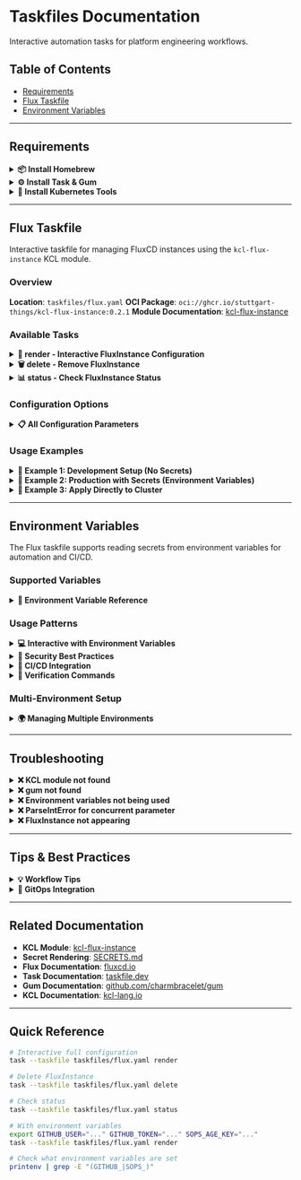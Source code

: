 # Taskfiles Documentation

Interactive automation tasks for platform engineering workflows.

## Table of Contents

- [Requirements](#requirements)
- [Flux Taskfile](#flux-taskfile)
- [Environment Variables](#environment-variables)

---

## Requirements

<details><summary><b>📦 Install Homebrew</b></summary>

```bash
NONINTERACTIVE=1
/bin/bash -c "$(curl -fsSL https://raw.githubusercontent.com/Homebrew/install/HEAD/install.sh)"

echo >> ${HOME}/.bashrc
echo 'eval "$(/home/linuxbrew/.linuxbrew/bin/brew shellenv)"' >> ${HOME}/.bashrc
eval "$(/home/linuxbrew/.linuxbrew/bin/brew shellenv)"
```

</details>

<details><summary><b>⚙️ Install Task & Gum</b></summary>

```bash
brew install go-task/tap/go-task gum
```

**Alternative installations:**

```bash
# Task
sh -c "$(curl --location https://taskfile.dev/install.sh)" -- -d -b /usr/local/bin

# Gum
go install github.com/charmbracelet/gum@latest
```

</details>

<details><summary><b>🔧 Install Kubernetes Tools</b></summary>

```bash
brew install cilium-cli k9s kubectl helm helmfile
```

**Or individually:**

```bash
# kubectl
curl -LO "https://dl.k8s.io/release/$(curl -L -s https://dl.k8s.io/release/stable.txt)/bin/linux/amd64/kubectl"
chmod +x kubectl && sudo mv kubectl /usr/local/bin/

# helm
curl https://raw.githubusercontent.com/helm/helm/main/scripts/get-helm-3 | bash

# KCL
curl -fsSL https://kcl-lang.io/script/install-cli.sh | bash
```

</details>

---

## Flux Taskfile

Interactive taskfile for managing FluxCD instances using the `kcl-flux-instance` KCL module.

### Overview

**Location**: `taskfiles/flux.yaml`
**OCI Package**: `oci://ghcr.io/stuttgart-things/kcl-flux-instance:0.2.1`
**Module Documentation**: [kcl-flux-instance](https://github.com/stuttgart-things/kcl/tree/main/kcl-flux-instance)

### Available Tasks

<details><summary><b>🚀 render - Interactive FluxInstance Configuration</b></summary>

Render FluxInstance Custom Resource with full interactive configuration.

```bash
task --taskfile taskfiles/flux.yaml render
```

**Features:**
- Secret rendering option (Git credentials + SOPS key)
- Environment variable support (`GITHUB_USER`, `GITHUB_TOKEN`, `SOPS_AGE_KEY`)
- Interactive prompts for all configuration options
- Configuration summary before rendering
- Preview rendered YAML
- Choose: Apply to cluster, Save to file, or Cancel

**Workflow:**
1. **Namespace** configuration
2. **Secret Rendering** (optional)
   - Git authentication secret (username/password)
   - SOPS decryption secret (AGE key)
3. **SOPS Configuration**
4. **Distribution Settings** (Flux version)
5. **Git Sync Configuration** (repository, branch, path)
6. **Performance Settings** (concurrent, requeue)
7. **Cluster Settings** (multitenant, network policy)
8. **Reconciliation Settings** (interval, timeout)
9. **Summary & Confirmation**
10. **Preview YAML**
11. **Action**: Apply to cluster or Save to file

**Output:**
- Default file: `/tmp/${CLUSTER_NAME}-flux-instance.yaml`
- Clean YAML with proper document separators (`---`)

</details>

<details><summary><b>🗑️ delete - Remove FluxInstance</b></summary>

Delete FluxInstance from cluster.

```bash
task --taskfile taskfiles/flux.yaml delete
```

**Workflow:**
1. Select kubeconfig from `~/.kube/`
2. List all FluxInstances across namespaces
3. Select namespace
4. Select FluxInstance to delete
5. Confirm deletion with warning
6. Delete resource

</details>

<details><summary><b>📊 status - Check FluxInstance Status</b></summary>

Check FluxInstance status in cluster.

```bash
task --taskfile taskfiles/flux.yaml status
```

**Shows:**
- All FluxInstances across namespaces
- Flux pods in flux-system namespace
- Optional: Detailed description of selected FluxInstance

</details>

### Configuration Options

<details><summary><b>📋 All Configuration Parameters</b></summary>

| Parameter | Default | Description |
|-----------|---------|-------------|
| `name` | `flux` | FluxInstance name (fixed) |
| `namespace` | `flux-system` | Target namespace |
| `version` | `2.4` | Flux version |
| `registry` | `ghcr.io/fluxcd` | Container registry (fixed) |
| `gitUrl` | - | Git repository URL (required) |
| `gitRef` | `refs/heads/main` | Git branch/tag |
| `gitPath` | `clusters/${CLUSTER_NAME}` | Path in repository |
| `gitPullSecret` | `git-token-auth` | Secret for Git auth |
| `renderSecrets` | `false` | Render Kubernetes Secrets |
| `gitUsername` | `$GITHUB_USER` | Git username (if renderSecrets=true) |
| `gitPassword` | `$GITHUB_TOKEN` | Git password/token (if renderSecrets=true) |
| `sopsEnabled` | `true` | Enable SOPS decryption |
| `sopsSecretName` | `sops-age` | SOPS secret name |
| `sopsAgeKey` | `$SOPS_AGE_KEY` | SOPS AGE key (if renderSecrets=true) |
| `concurrent` | `10` | Concurrent reconciliations |
| `requeueDependency` | `5s` | Requeue interval |
| `multitenant` | `false` | Multitenant mode |
| `networkPolicy` | `true` | Enable NetworkPolicy |
| `domain` | `cluster.local` | Cluster domain |
| `reconcileEvery` | `1h` | Reconciliation interval |
| `reconcileTimeout` | `5m` | Reconciliation timeout |

</details>

### Usage Examples

<details><summary><b>🔹 Example 1: Development Setup (No Secrets)</b></summary>

```bash
task --taskfile taskfiles/flux.yaml render
```

**Configuration:**
- Render Secrets: `false`
- Cluster: `dev-k8s`
- Git URL: `https://github.com/my-org/dev-configs.git`
- Git Path: `clusters/dev-k8s`
- SOPS: `false`
- NetworkPolicy: `false`

**Output:** `/tmp/dev-k8s-flux-instance.yaml`

```yaml
apiVersion: fluxcd.controlplane.io/v1
kind: FluxInstance
metadata:
  name: flux
  namespace: flux-system
spec:
  # ... configuration
```

</details>

<details><summary><b>🔹 Example 2: Production with Secrets (Environment Variables)</b></summary>

**Setup:**
```bash
# Set environment variables
export GITHUB_USER="patrick-hermann-sva"
export GITHUB_TOKEN="ghp_..."
export SOPS_AGE_KEY="AGE-SECRET-KEY-1..."

# Run taskfile
task --taskfile taskfiles/flux.yaml render
```

**Configuration:**
- Render Secrets: `true` ← Automatically uses env vars!
- Cluster: `production`
- Git URL: `https://github.com/my-org/infrastructure.git`
- Git Path: `clusters/production`
- SOPS: `true`
- Concurrent: `20`

**Output:** `/tmp/production-flux-instance.yaml`

```yaml
apiVersion: fluxcd.controlplane.io/v1
kind: FluxInstance
# ...
---
apiVersion: v1
kind: Secret
metadata:
  name: git-token-auth
  namespace: flux-system
stringData:
  username: patrick-hermann-sva
  password: ghp_...
---
apiVersion: v1
kind: Secret
metadata:
  name: sops-age
  namespace: flux-system
stringData:
  age.agekey: AGE-SECRET-KEY-1...
```

**Apply:**
```bash
kubectl apply -f /tmp/production-flux-instance.yaml
```

</details>

<details><summary><b>🔹 Example 3: Apply Directly to Cluster</b></summary>

```bash
task --taskfile taskfiles/flux.yaml render
```

**Workflow:**
1. Configure FluxInstance interactively
2. Preview YAML
3. Choose: **"Apply to cluster"**
4. Select kubeconfig
5. Confirm namespace creation (if needed)
6. Apply resources
7. Check FluxInstance status

</details>

---

## Environment Variables

The Flux taskfile supports reading secrets from environment variables for automation and CI/CD.

### Supported Variables

<details><summary><b>🔑 Environment Variable Reference</b></summary>

| Variable | Purpose | Used For |
|----------|---------|----------|
| `GITHUB_USER` | Git username | Default for Git authentication username |
| `GITHUB_TOKEN` | Git personal access token | Auto-fills Git password/token (no prompt) |
| `SOPS_AGE_KEY` | SOPS AGE private key | Auto-fills SOPS decryption key (no prompt) |

**Detection:**
The taskfile automatically detects and displays checkmarks for available environment variables:

```
✓ Found GITHUB_USER environment variable
✓ Found GITHUB_TOKEN environment variable
✓ Found SOPS_AGE_KEY environment variable
```

</details>

### Usage Patterns

<details><summary><b>💻 Interactive with Environment Variables</b></summary>

```bash
# Set environment variables
export GITHUB_USER="patrick-hermann-sva"
export GITHUB_TOKEN="ghp_..."
export SOPS_AGE_KEY="AGE-SECRET-KEY-1..."

# Run interactive taskfile
task --taskfile taskfiles/flux.yaml render
```

**What happens:**
1. ✓ Shows checkmarks for detected variables
2. ✓ Uses `GITHUB_USER` as default for username prompt
3. ✓ Automatically uses `GITHUB_TOKEN` (no password prompt!)
4. ✓ Automatically uses `SOPS_AGE_KEY` (no key prompt!)

</details>

<details><summary><b>🔐 Security Best Practices</b></summary>

### 1. Never Commit Secrets

```bash
# ❌ DON'T DO THIS
export GITHUB_TOKEN="ghp_RealTokenHere123"
git add .env

# ✅ DO THIS
echo ".env" >> .gitignore
echo "*.secret" >> .gitignore
```

### 2. Use Secure File Storage

```bash
# Store in secure file
cat > ~/.secrets/flux-env << 'EOF'
export GITHUB_USER="patrick-hermann-sva"
export GITHUB_TOKEN="ghp_DevToken123"
export SOPS_AGE_KEY="AGE-SECRET-KEY-1DEV..."
EOF

chmod 600 ~/.secrets/flux-env

# Load when needed
source ~/.secrets/flux-env

# Run taskfile
task --taskfile taskfiles/flux.yaml render
```

### 3. Temporary Secrets (Not in History)

```bash
# Set secrets only for current command
GITHUB_TOKEN="ghp_..." SOPS_AGE_KEY="AGE-..." task --taskfile taskfiles/flux.yaml render
```

### 4. Use Secret Management Tools

```bash
# Load from Vault
export GITHUB_TOKEN=$(vault kv get -field=token secret/flux/github)
export SOPS_AGE_KEY=$(vault kv get -field=key secret/flux/sops)

# Or from encrypted file with SOPS
export GITHUB_TOKEN=$(sops -d secrets.yaml | yq e '.github.token' -)
export SOPS_AGE_KEY=$(sops -d secrets.yaml | yq e '.sops.key' -)
```

</details>

<details><summary><b>🤖 CI/CD Integration</b></summary>

### GitHub Actions

```yaml
name: Deploy Flux
on:
  push:
    branches: [main]

jobs:
  deploy:
    runs-on: ubuntu-latest
    steps:
      - uses: actions/checkout@v4

      - name: Setup environment
        run: |
          echo "GITHUB_USER=${{ secrets.FLUX_GIT_USER }}" >> $GITHUB_ENV
          echo "GITHUB_TOKEN=${{ secrets.FLUX_GIT_TOKEN }}" >> $GITHUB_ENV
          echo "SOPS_AGE_KEY=${{ secrets.FLUX_SOPS_KEY }}" >> $GITHUB_ENV

      - name: Install dependencies
        run: |
          curl -sL https://taskfile.dev/install.sh | sh
          brew install gum kcl kubectl

      - name: Deploy Flux
        run: |
          task --taskfile taskfiles/flux.yaml render
```

### GitLab CI

```yaml
deploy-flux:
  stage: deploy
  variables:
    GITHUB_USER: $FLUX_GIT_USER
    GITHUB_TOKEN: $FLUX_GIT_TOKEN
    SOPS_AGE_KEY: $FLUX_SOPS_KEY
  script:
    - task --taskfile taskfiles/flux.yaml render
```

</details>

<details><summary><b>🧪 Verification Commands</b></summary>

```bash
# Check all GITHUB variables
printenv | grep GITHUB_

# Check SOPS variable
printenv | grep SOPS_

# Check if variables are set (without showing values)
[ -n "$GITHUB_USER" ] && echo "✓ GITHUB_USER is set" || echo "✗ GITHUB_USER not set"
[ -n "$GITHUB_TOKEN" ] && echo "✓ GITHUB_TOKEN is set" || echo "✗ GITHUB_TOKEN not set"
[ -n "$SOPS_AGE_KEY" ] && echo "✓ SOPS_AGE_KEY is set" || echo "✗ SOPS_AGE_KEY not set"
```

</details>

### Multi-Environment Setup

<details><summary><b>🌍 Managing Multiple Environments</b></summary>

```bash
# ~/.secrets/flux-dev.env
export GITHUB_USER="dev-bot"
export GITHUB_TOKEN="ghp_DevToken"
export SOPS_AGE_KEY="AGE-SECRET-KEY-1DEV..."

# ~/.secrets/flux-staging.env
export GITHUB_USER="staging-bot"
export GITHUB_TOKEN="ghp_StagingToken"
export SOPS_AGE_KEY="AGE-SECRET-KEY-1STAGING..."

# ~/.secrets/flux-prod.env
export GITHUB_USER="prod-bot"
export GITHUB_TOKEN="ghp_ProdToken"
export SOPS_AGE_KEY="AGE-SECRET-KEY-1PROD..."

# Use based on environment
source ~/.secrets/flux-${ENVIRONMENT}.env
task --taskfile taskfiles/flux.yaml render
```

**Example:**
```bash
# Deploy to development
ENVIRONMENT=dev source ~/.secrets/flux-${ENVIRONMENT}.env
task --taskfile taskfiles/flux.yaml render

# Deploy to production
ENVIRONMENT=prod source ~/.secrets/flux-${ENVIRONMENT}.env
task --taskfile taskfiles/flux.yaml render
```

</details>

---

## Troubleshooting

<details><summary><b>❌ KCL module not found</b></summary>

```bash
# Manually pull the module
kcl mod metadata oci://ghcr.io/stuttgart-things/kcl-flux-instance --tag 0.2.1
```

</details>

<details><summary><b>❌ gum not found</b></summary>

```bash
# Install gum
brew install gum  # macOS

# Linux
go install github.com/charmbracelet/gum@latest

# Or download binary
wget https://github.com/charmbracelet/gum/releases/latest/download/gum_Linux_x86_64.tar.gz
tar xzf gum_Linux_x86_64.tar.gz
sudo mv gum /usr/local/bin/
```

</details>

<details><summary><b>❌ Environment variables not being used</b></summary>

```bash
# Ensure variables are exported (not just set)
export GITHUB_TOKEN="..."  # ✅ Correct
GITHUB_TOKEN="..."         # ❌ Won't work (not exported)

# Check if exported
env | grep GITHUB_TOKEN

# Make sure to source files (not execute)
source ~/.secrets/flux-env  # ✅ Correct
bash ~/.secrets/flux-env    # ❌ Won't work (runs in subshell)
```

</details>

<details><summary><b>❌ ParseIntError for concurrent parameter</b></summary>

This is fixed in version 0.2.1. Update your taskfile:

```yaml
FLUX_INSTANCE_VERSION: "0.2.1"
```

Or manually update the module:
```bash
kcl mod add oci://ghcr.io/stuttgart-things/kcl-flux-instance --tag 0.2.1
```

</details>

<details><summary><b>❌ FluxInstance not appearing</b></summary>

```bash
# Check if CRD exists
kubectl get crd fluxinstances.fluxcd.controlplane.io

# Check Flux operator logs
kubectl logs -n flux-system -l app=flux-operator

# Verify namespace
kubectl get fluxinstance --all-namespaces
```

</details>

---

## Tips & Best Practices

<details><summary><b>💡 Workflow Tips</b></summary>

1. **Set environment variables** for automation (CI/CD, repeated deployments)
2. **Use `/tmp/` for output** - it's cleaned on reboot and keeps workspace clean
3. **Review configuration summary** before applying to prevent mistakes
4. **Check status** after deployment to ensure Flux is running correctly
5. **Save rendered YAML** to GitOps repo for version control

</details>

<details><summary><b>🔄 GitOps Integration</b></summary>

```bash
# Render FluxInstance
task --taskfile taskfiles/flux.yaml render

# Output saved to /tmp/production-flux-instance.yaml

# Copy to GitOps repo
cp /tmp/production-flux-instance.yaml ~/my-gitops-repo/clusters/prod/flux/

# Commit and push
cd ~/my-gitops-repo
git add clusters/prod/flux/production-flux-instance.yaml
git commit -m "feat: add FluxInstance configuration for production"
git push

# Flux will reconcile automatically
```

</details>

---

## Related Documentation

- **KCL Module**: [kcl-flux-instance](https://github.com/stuttgart-things/kcl/tree/main/kcl-flux-instance)
- **Secret Rendering**: [SECRETS.md](https://github.com/stuttgart-things/kcl/blob/main/kcl-flux-instance/SECRETS.md)
- **Flux Documentation**: [fluxcd.io](https://fluxcd.io/flux/)
- **Task Documentation**: [taskfile.dev](https://taskfile.dev/)
- **Gum Documentation**: [github.com/charmbracelet/gum](https://github.com/charmbracelet/gum)
- **KCL Documentation**: [kcl-lang.io](https://kcl-lang.io/)

---

## Quick Reference

```bash
# Interactive full configuration
task --taskfile taskfiles/flux.yaml render

# Delete FluxInstance
task --taskfile taskfiles/flux.yaml delete

# Check status
task --taskfile taskfiles/flux.yaml status

# With environment variables
export GITHUB_USER="..." GITHUB_TOKEN="..." SOPS_AGE_KEY="..."
task --taskfile taskfiles/flux.yaml render

# Check what environment variables are set
printenv | grep -E "(GITHUB_|SOPS_)"
```
